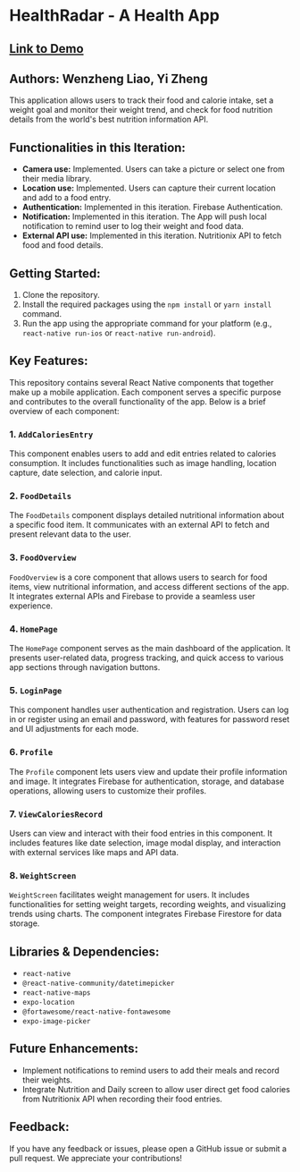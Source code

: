# HealthRadar - A Health App
## [Link to Demo](https://www.youtube.com/watch?v=CIyfqncPND0)

## Authors: Wenzheng Liao, Yi Zheng
This application allows users to track their food and calorie intake, set a weight goal and monitor their weight trend, and check for food nutrition details from the world's best nutrition information API.

## Functionalities in this Iteration:

- **Camera use:** Implemented. Users can take a picture or select one from their media library.
- **Location use:** Implemented. Users can capture their current location and add to a food entry.
- **Authentication:** Implemented in this iteration. Firebase Authentication.
- **Notification:** Implemented in this iteration. The App will push local notification to remind user to log their weight and food data.
- **External API use:** Implemented in this iteration. Nutritionix API to fetch food and food details.

## Getting Started:

1. Clone the repository.
2. Install the required packages using the `npm install` or `yarn install` command.
3. Run the app using the appropriate command for your platform (e.g., `react-native run-ios` or `react-native run-android`).

## Key Features:
This repository contains several React Native components that together make up a mobile application. Each component serves a specific purpose and contributes to the overall functionality of the app. Below is a brief overview of each component:

### 1. `AddCaloriesEntry`
This component enables users to add and edit entries related to calories consumption. It includes functionalities such as image handling, location capture, date selection, and calorie input.

### 2. `FoodDetails`
The `FoodDetails` component displays detailed nutritional information about a specific food item. It communicates with an external API to fetch and present relevant data to the user.

### 3. `FoodOverview`
`FoodOverview` is a core component that allows users to search for food items, view nutritional information, and access different sections of the app. It integrates external APIs and Firebase to provide a seamless user experience.

### 4. `HomePage`
The `HomePage` component serves as the main dashboard of the application. It presents user-related data, progress tracking, and quick access to various app sections through navigation buttons.

### 5. `LoginPage`
This component handles user authentication and registration. Users can log in or register using an email and password, with features for password reset and UI adjustments for each mode.

### 6. `Profile`
The `Profile` component lets users view and update their profile information and image. It integrates Firebase for authentication, storage, and database operations, allowing users to customize their profiles.

### 7. `ViewCaloriesRecord`
Users can view and interact with their food entries in this component. It includes features like date selection, image modal display, and interaction with external services like maps and API data.

### 8. `WeightScreen`
`WeightScreen` facilitates weight management for users. It includes functionalities for setting weight targets, recording weights, and visualizing trends using charts. The component integrates Firebase Firestore for data storage.

## Libraries & Dependencies:

- `react-native`
- `@react-native-community/datetimepicker`
- `react-native-maps`
- `expo-location`
- `@fortawesome/react-native-fontawesome`
- `expo-image-picker`

## Future Enhancements:

- Implement notifications to remind users to add their meals and record their weights.
- Integrate Nutrition and Daily screen to allow user direct get food calories from Nutritionix API when recording their food entries.

## Feedback:
If you have any feedback or issues, please open a GitHub issue or submit a pull request. We appreciate your contributions!